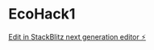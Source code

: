 # EcoHack1

[Edit in StackBlitz next generation editor ⚡️](https://stackblitz.com/~/github.com/BinaryBrain45/EcoHack1)